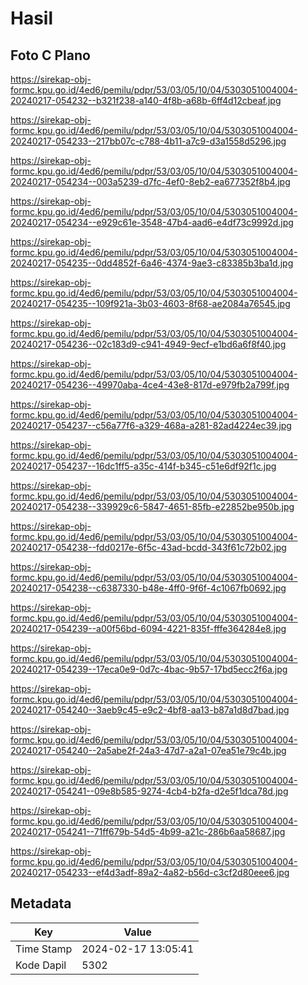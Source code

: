 # Hasil

## Foto C Plano

https://sirekap-obj-formc.kpu.go.id/4ed6/pemilu/pdpr/53/03/05/10/04/5303051004004-20240217-054232--b321f238-a140-4f8b-a68b-6ff4d12cbeaf.jpg

https://sirekap-obj-formc.kpu.go.id/4ed6/pemilu/pdpr/53/03/05/10/04/5303051004004-20240217-054233--217bb07c-c788-4b11-a7c9-d3a1558d5296.jpg

https://sirekap-obj-formc.kpu.go.id/4ed6/pemilu/pdpr/53/03/05/10/04/5303051004004-20240217-054234--003a5239-d7fc-4ef0-8eb2-ea677352f8b4.jpg

https://sirekap-obj-formc.kpu.go.id/4ed6/pemilu/pdpr/53/03/05/10/04/5303051004004-20240217-054234--e929c61e-3548-47b4-aad6-e4df73c9992d.jpg

https://sirekap-obj-formc.kpu.go.id/4ed6/pemilu/pdpr/53/03/05/10/04/5303051004004-20240217-054235--0dd4852f-6a46-4374-9ae3-c83385b3ba1d.jpg

https://sirekap-obj-formc.kpu.go.id/4ed6/pemilu/pdpr/53/03/05/10/04/5303051004004-20240217-054235--109f921a-3b03-4603-8f68-ae2084a76545.jpg

https://sirekap-obj-formc.kpu.go.id/4ed6/pemilu/pdpr/53/03/05/10/04/5303051004004-20240217-054236--02c183d9-c941-4949-9ecf-e1bd6a6f8f40.jpg

https://sirekap-obj-formc.kpu.go.id/4ed6/pemilu/pdpr/53/03/05/10/04/5303051004004-20240217-054236--49970aba-4ce4-43e8-817d-e979fb2a799f.jpg

https://sirekap-obj-formc.kpu.go.id/4ed6/pemilu/pdpr/53/03/05/10/04/5303051004004-20240217-054237--c56a77f6-a329-468a-a281-82ad4224ec39.jpg

https://sirekap-obj-formc.kpu.go.id/4ed6/pemilu/pdpr/53/03/05/10/04/5303051004004-20240217-054237--16dc1ff5-a35c-414f-b345-c51e6df92f1c.jpg

https://sirekap-obj-formc.kpu.go.id/4ed6/pemilu/pdpr/53/03/05/10/04/5303051004004-20240217-054238--339929c6-5847-4651-85fb-e22852be950b.jpg

https://sirekap-obj-formc.kpu.go.id/4ed6/pemilu/pdpr/53/03/05/10/04/5303051004004-20240217-054238--fdd0217e-6f5c-43ad-bcdd-343f61c72b02.jpg

https://sirekap-obj-formc.kpu.go.id/4ed6/pemilu/pdpr/53/03/05/10/04/5303051004004-20240217-054238--c6387330-b48e-4ff0-9f6f-4c1067fb0692.jpg

https://sirekap-obj-formc.kpu.go.id/4ed6/pemilu/pdpr/53/03/05/10/04/5303051004004-20240217-054239--a00f56bd-6094-4221-835f-fffe364284e8.jpg

https://sirekap-obj-formc.kpu.go.id/4ed6/pemilu/pdpr/53/03/05/10/04/5303051004004-20240217-054239--17eca0e9-0d7c-4bac-9b57-17bd5ecc2f6a.jpg

https://sirekap-obj-formc.kpu.go.id/4ed6/pemilu/pdpr/53/03/05/10/04/5303051004004-20240217-054240--3aeb9c45-e9c2-4bf8-aa13-b87a1d8d7bad.jpg

https://sirekap-obj-formc.kpu.go.id/4ed6/pemilu/pdpr/53/03/05/10/04/5303051004004-20240217-054240--2a5abe2f-24a3-47d7-a2a1-07ea51e79c4b.jpg

https://sirekap-obj-formc.kpu.go.id/4ed6/pemilu/pdpr/53/03/05/10/04/5303051004004-20240217-054241--09e8b585-9274-4cb4-b2fa-d2e5f1dca78d.jpg

https://sirekap-obj-formc.kpu.go.id/4ed6/pemilu/pdpr/53/03/05/10/04/5303051004004-20240217-054241--71ff679b-54d5-4b99-a21c-286b6aa58687.jpg

https://sirekap-obj-formc.kpu.go.id/4ed6/pemilu/pdpr/53/03/05/10/04/5303051004004-20240217-054233--ef4d3adf-89a2-4a82-b56d-c3cf2d80eee6.jpg


## Metadata

| Key        | Value               |
| ---------- | ------------------- |
| Time Stamp | 2024-02-17 13:05:41 |
| Kode Dapil | 5302                |



